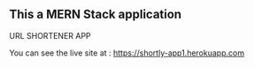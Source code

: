 ## This a MERN Stack application

URL SHORTENER APP

You can see the live site at : https://shortly-app1.herokuapp.com